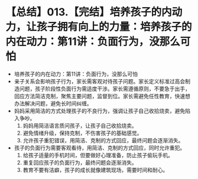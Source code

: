 # 【总结】013.【完结】培养孩子的内动力，让孩子拥有向上的力量：培养孩子的内在动力：第11讲：负面行为，没那么可怕

-   培养孩子的内在动力：第11讲：负面行为，没那么可怕
-   亲子关系会影响孩子行为，家长需客观对待孩子问题。家长定义标准过高会制造问题，孩子阶段性负面行为需适度干涉。家长需遵循原则，不要急于出手，回应方法简洁克制，聚焦主要问题，监督到位。家长需避免任性教育，快速想办法解决问题，避免长时间纠缠。
-   妈妈采用简洁的方式处理孩子的不良行为，强调让孩子自己收拾烧卖，避免陷入争吵。
    1.  妈妈用简洁语言质问孩子，让孩子自己收拾烧卖。
    2.  避免情绪升级，保持克制，不伤害孩子的基础感觉。
    3.  允许孩子重犯错误，用简洁、克制的方式回应，最终问题会逐渐消失。
-   孩子的负面行为需要客观看待，用简洁、克制的方式回应，同时允许重犯。
    1.  给孩子适量的手机时间，但要做好心理准备，防止孩子偷玩手机。
    2.  重复回应孩子的负面行为，最终问题会逐渐消失。
    3.  教育不要有洁癖，孩子的成长就像建筑现场，需要时间和耐心。
